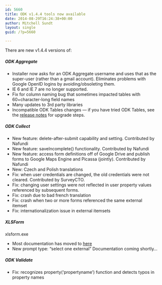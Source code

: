 ```yaml
---
id: 5660
title: ODK v1.4.4 tools now available
date: 2014-08-29T16:24:38+00:00
author: Mitchell Sundt
layout: single
guid: /?p=5660

---
```

There are new v1.4.4 versions of:

##### ODK Aggregate

  * Installer now asks for an ODK Aggregate username and uses that as the super-user (rather than a gmail account). Eliminates problems with Google OpenID logins by avoiding/obsoleting them.
  * IE 6 and IE 7 are no longer supported.
  * Fix for column naming bug that sometimes impacted tables with 60+character-long field names
  * Many updates to 3rd party libraries
  * Incompatible ODK Tables changes &#8212; if you have tried ODK Tables, see the [release notes](http://code.google.com/p/opendatakit/wiki/AggregateReleaseNotes) for upgrade steps.

##### ODK Collect

  * New feature: delete-after-submit capability and setting. Contributed by Nafundi
  * New feature: saveIncomplete() functionality. Contributed by Nafundi
  * New feature: access form definitions off of Google Drive and publish forms to Google Maps Engine and Picassa (jointly). Contributed by Nafundi
  * New: Czech and Polish translations
  * Fix: when user credentials are changed, the old credentials were not cleared. Contributed by SurveyCTO.
  * Fix: changing user settings were not reflected in user property values referenced by subsequent forms.
  * Fix: crash due to bad french translation
  * Fix: crash when two or more forms referenced the same external itemset
  * Fix: internationalization issue in external itemsets

##### XLSForm
  
xlsform.exe

  * Most documentation has moved to [here](http://xlsform.org/)
  * New prompt type: “select one external” Documentation coming shortly&#8230;

##### ODK Validate

  * Fix: recognizes property(‘propertyname’) function and detects typos in property names
